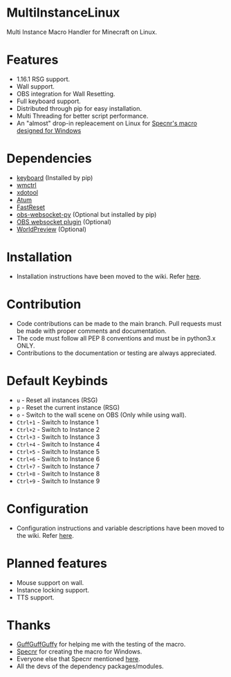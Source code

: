 # MultiInstanceLinux
Multi Instance Macro Handler for Minecraft on Linux.

# Features
- 1.16.1 RSG support.
- Wall support.
- OBS integration for Wall Resetting.
- Full keyboard support.
- Distributed through pip for easy installation.
- Multi Threading for better script performance.
- An "almost" drop-in repleacement on Linux for [Specnr's macro designed for Windows](https://github.com/Specnr/MultiResetWall)

# Dependencies
- [keyboard](https://github.com/boppreh/keyboard) (Installed by pip)
- [wmctrl](https://github.com/dancor/wmctrl)
- [xdotool](https://github.com/jordansissel/xdotool)
- [Atum](https://github.com/VoidXWalker/Atum)
- [FastReset](https://github.com/jan-leila/FastReset/tree/1.16.1-1.4.1)
- [obs-websocket-py](https://github.com/Elektordi/obs-websocket-py) (Optional but installed by pip)
- [OBS websocket plugin](https://github.com/obsproject/obs-websocket) (Optional)
- [WorldPreview](https://github.com/VoidXWalker/worldPreview/tree/1.16.1) (Optional)

# Installation
- Installation instructions have been moved to the wiki. Refer [here](https://github.com/sathya-pramodh/MultiInstanceLinux/wiki/1.-Home).

# Contribution
- Code contributions can be made to the main branch. Pull requests must be made with proper comments and documentation.
- The code must follow all PEP 8 conventions and must be in python3.x ONLY.
- Contributions to the documentation or testing are always appreciated.

# Default Keybinds
- `u` - Reset all instances (RSG)
- `p` - Reset the current instance (RSG)
- `o` - Switch to the wall scene on OBS (Only while using wall).
- `Ctrl+1` - Switch to Instance 1
- `Ctrl+2` - Switch to Instance 2
- `Ctrl+3` - Switch to Instance 3
- `Ctrl+4` - Switch to Instance 4
- `Ctrl+5` - Switch to Instance 5
- `Ctrl+6` - Switch to Instance 6
- `Ctrl+7` - Switch to Instance 7
- `Ctrl+8` - Switch to Instance 8
- `Ctrl+9` - Switch to Instance 9

# Configuration
- Configuration instructions and variable descriptions have been moved to the wiki. Refer [here](https://github.com/sathya-pramodh/MultiInstanceLinux/wiki/6.-Configuring-the-Script).

# Planned features
- Mouse support on wall.
- Instance locking support.
- TTS support.

# Thanks
- [GuffGuffGuffy](https://twitch.tv/guffguffguffy) for helping me with the testing of the macro.
- [Specnr](https://github.com/specnr) for creating the macro for Windows.
- Everyone else that Specnr mentioned [here](https://github.com/specnr/MultiResetWall).
- All the devs of the dependency packages/modules.
